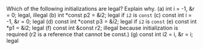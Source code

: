  Which of the following initializations are legal? Explain why. 
 (a) int i = -1, &r = 0;            legal, illegal
 (b) int *const p2 = &i2;           legal if `i2` is `const`
 (c) const int i = -1, &r = 0;      legal
 (d) const int *const p3 = &i2;     legal if `i2` is `const`
 (e) const int *p1 = &i2;           legal
 (f) const int &const r2;           illegal because initialization is required (r2 is a reference that cannot be const.)
 (g) const int i2 = i, &r = i;      legal